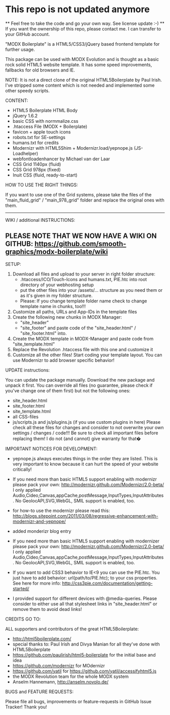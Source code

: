 # This repo is not updated anymore #

** Feel free to take the code and go your own way. See license update :-) **
If you want the ownership of this repo, please contact me. I can transfer to your GitHub account.

"MODX Boilerplate" is a HTML5/CSS3/jQuery based frontend template for further usage.

This package can be used with MODX Evolution and is thought as a basic rock solid HTML5 website template. It has some speed improvements, fallbacks for old browsers and IE.

NOTE:
It is not a direct clone of the original HTML5Boilerplate by Paul Irish. I've stripped some content which is not needed and implemented some other speedy scripts.

CONTENT:

- HTML5 Boilerplate HTML Body
- jQuery 1.6.2
- basic CSS with normmalize.css
- .htaccess File (MODX + Boilerplate)
- favicon + apple touch icons
- robots.txt for SE-settings
- humans.txt for credits
- Modernizr with HTML5Shim + Modernizr.load/yepnope.js (JS-Loadhelper)
- webfontloadenhancer by Michael van der Laar
- CSS Grid 1140px (fluid)
- CSS Grid 978px (fixed)
- Inuit CSS (fluid, ready-to-start)

HOW TO USE THE RIGHT THINGS:

If you want to use one of the Grid systems, please take the files of the "main_fluid_grid" / "main_978_grid" folder and replace the original ones with them.


-----------------------------------------------------------------------------------------------------------
WIKI / additional INSTRUCTIONS:

PLEASE NOTE THAT WE NOW HAVE A WIKI ON GITHUB: https://github.com/smooth-graphics/modx-boilerplate/wiki
-----------------------------------------------------------------------------------------------------------



SETUP:

1. Download all files and upload to your server in right folder structure:
   - .htaccess/ICO/Touch-Icons and humans.txt, PIE.htc into root directory of your webhosting setup
   - put the other files into your /assets/... structure as you need them or as it's given in my folder structure.
   - Please: If you change template folder name check to change template name in chunks, too!!! 
2. Customize all paths, URLs and App-IDs in the template files
3. Create the following new chunks in MODX Manager:
	- "site_header"
	- "site_footer"
   and paste code of the "site_header.html" / "site_footer.html" into.
4. Create the MODX template in MODX-Manager and paste code from "site_template.html"
5. Replace the Revolution .htaccess file with this one and customize it
6. Customize all the other files! Start coding your template layout. You can use Modernizr to add browser specific behavior!


UPDATE instructions:

You can update the package manually. Download the new package and unpack it first.
You can override all files (no guarantee, please check if you've change one of them first) but not the following ones:
- site_header.html
- site_footer.html
- site_template.html
- all CSS-files
- js/scripts.js and js/plugins.js (if you use custom plugins in here)
Please check all these files for changes and consider to not overwrite your own settings / changes / code!!!
Be sure to check all important files before replacing them! I do not (and cannot) give warranty for that�


IMPORTANT NOTICES FOR DEVELOPMENT:

- yepnope.js always executes things in the order they are listed. This is very important to know because it can hurt the speed of your website critically!

- If you need more than basic HTML5 support enabling with modernizr please pack your own: http://modernizr.github.com/Modernizr/2.0-beta/ I only applied Audio,Cideo,Canvas,appCache,postMessage,InputTypes,InputAttributes.  No GeolocAPI,SVG,WebGL, SMIL support is enabled, too.
- for how-to use the modernizr please read this: http://blogs.sitepoint.com/2011/03/08/regressive-enhancement-with-modernizr-and-yepnope/
+ added monderizr blog entry
- If you need more than basic HTML5 support enabling with modernizer please pack your own: http://modernizr.github.com/Modernizr/2.0-beta/ I only applied Audio,Cideo,Canvas,appCache,postMessage,InputTypes,InputAttributes.  No GeolocAPI,SVG,WebGL, SMIL support is enabled, too.

- If you want to add CSS3 behavior to IE<9 you can use the PIE.htc. You just have to add 
	behavior: url(path/to/PIE.htc);
  to your css properties. See here for more info: http://css3pie.com/documentation/getting-started/

- I provided support for different devices with @media-queries. Please consider to either use all that stylesheet links in "site_header.html" or remove them to avoid dead links!


CREDITS GO TO:

ALL supporters and contributors of the great HTML5Boilerplate:
- http://html5boilerplate.com/
- special thanks to: Paul Irish and Divya Manian for all they've done with HTML5Boilerplate
- https://github.com/paulirish/html5-boilerplate for the initial base and idea
- https://github.com/modernizr for MOdernizr
- https://github.com/yatil for https://github.com/yatil/accessifyhtml5.js
- the MODX Revolution team for the whole MODX system
- Anselm Hannemann, http://anselm.novolo.de/


BUGS and FEATURE REQUESTS:

Please file all bugs, improvements or feature-requests in GitHub Issue Tracker! Thank you!